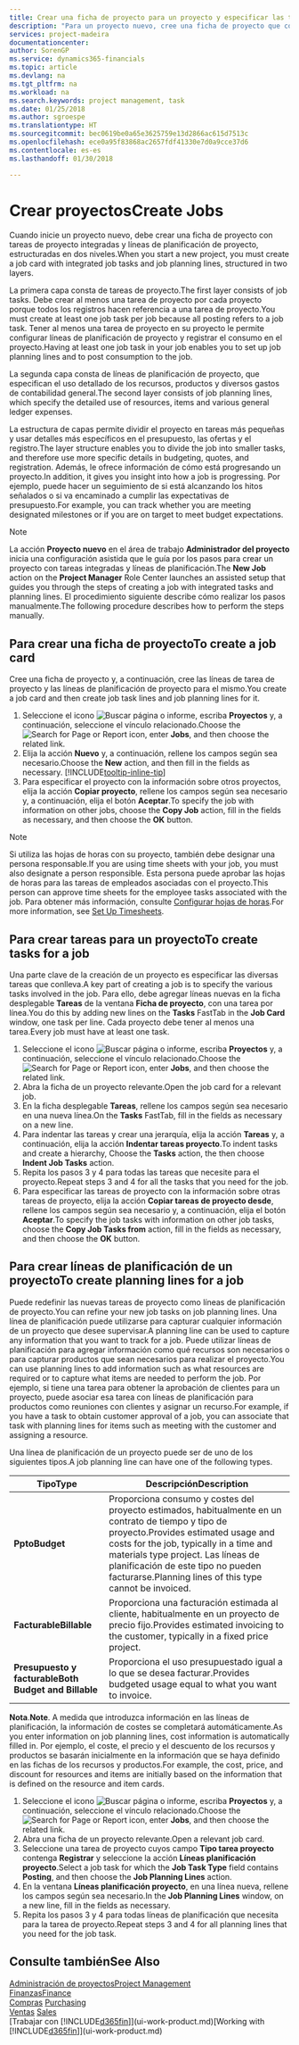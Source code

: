 ```yaml
---
title: Crear una ficha de proyecto para un proyecto y especificar las tareas | Documentos de Microsoft
description: "Para un proyecto nuevo, cree una ficha de proyecto que contenga tareas y líneas de planificación, como ayuda para administrar el progreso y los presupuestos."
services: project-madeira
documentationcenter: 
author: SorenGP
ms.service: dynamics365-financials
ms.topic: article
ms.devlang: na
ms.tgt_pltfrm: na
ms.workload: na
ms.search.keywords: project management, task
ms.date: 01/25/2018
ms.author: sgroespe
ms.translationtype: HT
ms.sourcegitcommit: bec0619be0a65e3625759e13d2866ac615d7513c
ms.openlocfilehash: ece0a95f83868ac2657fdf41330e7d0a9cce37d6
ms.contentlocale: es-es
ms.lasthandoff: 01/30/2018

---
```

# <a name="create-jobs"></a><span data-ttu-id="cc989-103">Crear proyectos</span><span class="sxs-lookup"><span data-stu-id="cc989-103">Create Jobs</span></span>
<span data-ttu-id="cc989-104">Cuando inicie un proyecto nuevo, debe crear una ficha de proyecto con tareas de proyecto integradas y líneas de planificación de proyecto, estructuradas en dos niveles.</span><span class="sxs-lookup"><span data-stu-id="cc989-104">When you start a new project, you must create a job card with integrated job tasks and job planning lines, structured in two layers.</span></span>  

<span data-ttu-id="cc989-105">La primera capa consta de tareas de proyecto.</span><span class="sxs-lookup"><span data-stu-id="cc989-105">The first layer consists of job tasks.</span></span> <span data-ttu-id="cc989-106">Debe crear al menos una tarea de proyecto por cada proyecto porque todos los registros hacen referencia a una tarea de proyecto.</span><span class="sxs-lookup"><span data-stu-id="cc989-106">You must create at least one job task per job because all posting refers to a job task.</span></span> <span data-ttu-id="cc989-107">Tener al menos una tarea de proyecto en su proyecto le permite configurar líneas de planificación de proyecto y registrar el consumo en el proyecto.</span><span class="sxs-lookup"><span data-stu-id="cc989-107">Having at least one job task in your job enables you to set up job planning lines and to post consumption to the job.</span></span>

<span data-ttu-id="cc989-108">La segunda capa consta de líneas de planificación de proyecto, que especifican el uso detallado de los recursos, productos y diversos gastos de contabilidad general.</span><span class="sxs-lookup"><span data-stu-id="cc989-108">The second layer consists of job planning lines, which specify the detailed use of resources, items and various general ledger expenses.</span></span>

<span data-ttu-id="cc989-109">La estructura de capas permite dividir el proyecto en tareas más pequeñas y usar detalles más específicos en el presupuesto, las ofertas y el registro.</span><span class="sxs-lookup"><span data-stu-id="cc989-109">The layer structure enables you to divide the job into smaller tasks, and therefore use more specific details in budgeting, quotes, and registration.</span></span> <span data-ttu-id="cc989-110">Además, le ofrece información de cómo está progresando un proyecto.</span><span class="sxs-lookup"><span data-stu-id="cc989-110">In addition, it gives you insight into how a job is progressing.</span></span> <span data-ttu-id="cc989-111">Por ejemplo, puede hacer un seguimiento de si está alcanzando los hitos señalados o si va encaminado a cumplir las expectativas de presupuesto.</span><span class="sxs-lookup"><span data-stu-id="cc989-111">For example, you can track whether you are meeting designated milestones or if you are on target to meet budget expectations.</span></span>

> [!NOTE]  
>   <span data-ttu-id="cc989-112">La acción **Proyecto nuevo** en el área de trabajo **Administrador del proyecto** inicia una configuración asistida que le guía por los pasos para crear un proyecto con tareas integradas y líneas de planificación.</span><span class="sxs-lookup"><span data-stu-id="cc989-112">The **New Job** action on the **Project Manager** Role Center launches an assisted setup that guides you through the steps of creating a job with integrated tasks and planning lines.</span></span> <span data-ttu-id="cc989-113">El procedimiento siguiente describe cómo realizar los pasos manualmente.</span><span class="sxs-lookup"><span data-stu-id="cc989-113">The following procedure describes how to perform the steps manually.</span></span>

## <a name="to-create-a-job-card"></a><span data-ttu-id="cc989-114">Para crear una ficha de proyecto</span><span class="sxs-lookup"><span data-stu-id="cc989-114">To create a job card</span></span>
<span data-ttu-id="cc989-115">Cree una ficha de proyecto y, a continuación, cree las líneas de tarea de proyecto y las líneas de planificación de proyecto para el mismo.</span><span class="sxs-lookup"><span data-stu-id="cc989-115">You create a job card and then create job task lines and job planning lines for it.</span></span>

1. <span data-ttu-id="cc989-116">Seleccione el icono ![Buscar página o informe](media/ui-search/search_small.png "icono Buscar página o informe"), escriba **Proyectos** y, a continuación, seleccione el vínculo relacionado.</span><span class="sxs-lookup"><span data-stu-id="cc989-116">Choose the ![Search for Page or Report](media/ui-search/search_small.png "Search for Page or Report icon") icon, enter **Jobs**, and then choose the related link.</span></span>  
2. <span data-ttu-id="cc989-117">Elija la acción **Nuevo** y, a continuación, rellene los campos según sea necesario.</span><span class="sxs-lookup"><span data-stu-id="cc989-117">Choose the **New** action, and then fill in the fields as necessary.</span></span> [!INCLUDE[tooltip-inline-tip](includes/tooltip-inline-tip_md.md)]
3. <span data-ttu-id="cc989-118">Para especificar el proyecto con la información sobre otros proyectos, elija la acción **Copiar proyecto**, rellene los campos según sea necesario y, a continuación, elija el botón **Aceptar**.</span><span class="sxs-lookup"><span data-stu-id="cc989-118">To specify the job with information on other jobs, choose the **Copy Job** action, fill in the fields as necessary, and then choose the **OK** button.</span></span>

> [!NOTE]  
>   <span data-ttu-id="cc989-119">Si utiliza las hojas de horas con su proyecto, también debe designar una persona responsable.</span><span class="sxs-lookup"><span data-stu-id="cc989-119">If you are using time sheets with your job, you must also designate a person responsible.</span></span> <span data-ttu-id="cc989-120">Esta persona puede aprobar las hojas de horas para las tareas de empleados asociadas con el proyecto.</span><span class="sxs-lookup"><span data-stu-id="cc989-120">This person can approve time sheets for the employee tasks associated with the job.</span></span> <span data-ttu-id="cc989-121">Para obtener más información, consulte [Configurar hojas de horas](projects-how-setup-time-sheets.md).</span><span class="sxs-lookup"><span data-stu-id="cc989-121">For more information, see [Set Up Timesheets](projects-how-setup-time-sheets.md).</span></span>

## <a name="to-create-tasks-for-a-job"></a><span data-ttu-id="cc989-122">Para crear tareas para un proyecto</span><span class="sxs-lookup"><span data-stu-id="cc989-122">To create tasks for a job</span></span>
<span data-ttu-id="cc989-123">Una parte clave de la creación de un proyecto es especificar las diversas tareas que conlleva.</span><span class="sxs-lookup"><span data-stu-id="cc989-123">A key part of creating a job is to specify the various tasks involved in the job.</span></span> <span data-ttu-id="cc989-124">Para ello, debe agregar líneas nuevas en la ficha desplegable **Tareas** de la ventana **Ficha de proyecto**, con una tarea por línea.</span><span class="sxs-lookup"><span data-stu-id="cc989-124">You do this by adding new lines on the **Tasks** FastTab in the **Job Card** window, one task per line.</span></span> <span data-ttu-id="cc989-125">Cada proyecto debe tener al menos una tarea.</span><span class="sxs-lookup"><span data-stu-id="cc989-125">Every job must have at least one task.</span></span>

1. <span data-ttu-id="cc989-126">Seleccione el icono ![Buscar página o informe](media/ui-search/search_small.png "icono Buscar página o informe"), escriba **Proyectos** y, a continuación, seleccione el vínculo relacionado.</span><span class="sxs-lookup"><span data-stu-id="cc989-126">Choose the ![Search for Page or Report](media/ui-search/search_small.png "Search for Page or Report icon") icon, enter **Jobs**, and then choose the related link.</span></span>
2. <span data-ttu-id="cc989-127">Abra la ficha de un proyecto relevante.</span><span class="sxs-lookup"><span data-stu-id="cc989-127">Open the job card for a relevant job.</span></span>
3. <span data-ttu-id="cc989-128">En la ficha desplegable **Tareas**, rellene los campos según sea necesario en una nueva línea.</span><span class="sxs-lookup"><span data-stu-id="cc989-128">On the **Tasks** FastTab, fill in the fields as necessary on a new line.</span></span>
4. <span data-ttu-id="cc989-129">Para indentar las tareas y crear una jerarquía, elija la acción **Tareas** y, a continuación, elija la acción **Indentar tareas proyecto**.</span><span class="sxs-lookup"><span data-stu-id="cc989-129">To indent tasks and create a hierarchy, Choose the **Tasks** action, the then choose **Indent Job Tasks** action.</span></span>
5. <span data-ttu-id="cc989-130">Repita los pasos 3 y 4 para todas las tareas que necesite para el proyecto.</span><span class="sxs-lookup"><span data-stu-id="cc989-130">Repeat steps 3 and 4 for all the tasks that you need for the job.</span></span>
6. <span data-ttu-id="cc989-131">Para especificar las tareas de proyecto con la información sobre otras tareas de proyecto, elija la acción **Copiar tareas de proyecto desde**, rellene los campos según sea necesario y, a continuación, elija el botón **Aceptar**.</span><span class="sxs-lookup"><span data-stu-id="cc989-131">To specify the job tasks with information on other job tasks, choose the **Copy Job Tasks from** action, fill in the fields as necessary, and then choose the **OK** button.</span></span>

## <a name="to-create-planning-lines-for-a-job"></a><span data-ttu-id="cc989-132">Para crear líneas de planificación de un proyecto</span><span class="sxs-lookup"><span data-stu-id="cc989-132">To create planning lines for a job</span></span>
<span data-ttu-id="cc989-133">Puede redefinir las nuevas tareas de proyecto como líneas de planificación de proyecto.</span><span class="sxs-lookup"><span data-stu-id="cc989-133">You can refine your new job tasks on job planning lines.</span></span> <span data-ttu-id="cc989-134">Una línea de planificación puede utilizarse para capturar cualquier información de un proyecto que desee supervisar.</span><span class="sxs-lookup"><span data-stu-id="cc989-134">A planning line can be used to capture any information that you want to track for a job.</span></span> <span data-ttu-id="cc989-135">Puede utilizar líneas de planificación para agregar información como qué recursos son necesarios o para capturar productos que sean necesarios para realizar el proyecto.</span><span class="sxs-lookup"><span data-stu-id="cc989-135">You can use planning lines to add information such as what resources are required or to capture what items are needed to perform the job.</span></span> <span data-ttu-id="cc989-136">Por ejemplo, si tiene una tarea para obtener la aprobación de clientes para un proyecto, puede asociar esa tarea con líneas de planificación para productos como reuniones con clientes y asignar un recurso.</span><span class="sxs-lookup"><span data-stu-id="cc989-136">For example, if you have a task to obtain customer approval of a job, you can associate that task with planning lines for items such as meeting with the customer and assigning a resource.</span></span>  

<span data-ttu-id="cc989-137">Una línea de planificación de un proyecto puede ser de uno de los siguientes tipos.</span><span class="sxs-lookup"><span data-stu-id="cc989-137">A job planning line can have one of the following types.</span></span>  

| <span data-ttu-id="cc989-138">Tipo</span><span class="sxs-lookup"><span data-stu-id="cc989-138">Type</span></span> | <span data-ttu-id="cc989-139">Descripción</span><span class="sxs-lookup"><span data-stu-id="cc989-139">Description</span></span> |
| --- | --- |
| <span data-ttu-id="cc989-140">**Ppto**</span><span class="sxs-lookup"><span data-stu-id="cc989-140">**Budget**</span></span> |<span data-ttu-id="cc989-141">Proporciona consumo y costes del proyecto estimados, habitualmente en un contrato de tiempo y tipo de proyecto.</span><span class="sxs-lookup"><span data-stu-id="cc989-141">Provides estimated usage and costs for the job, typically in a time and materials type project.</span></span> <span data-ttu-id="cc989-142">Las líneas de planificación de este tipo no pueden facturarse.</span><span class="sxs-lookup"><span data-stu-id="cc989-142">Planning lines of this type cannot be invoiced.</span></span> |
| <span data-ttu-id="cc989-143">**Facturable**</span><span class="sxs-lookup"><span data-stu-id="cc989-143">**Billable**</span></span> |<span data-ttu-id="cc989-144">Proporciona una facturación estimada al cliente, habitualmente en un proyecto de precio fijo.</span><span class="sxs-lookup"><span data-stu-id="cc989-144">Provides estimated invoicing to the customer, typically in a fixed price project.</span></span> |
| <span data-ttu-id="cc989-145">**Presupuesto y facturable**</span><span class="sxs-lookup"><span data-stu-id="cc989-145">**Both Budget and Billable**</span></span> |<span data-ttu-id="cc989-146">Proporciona el uso presupuestado igual a lo que se desea facturar.</span><span class="sxs-lookup"><span data-stu-id="cc989-146">Provides budgeted usage equal to what you want to invoice.</span></span> |

<span data-ttu-id="cc989-147">**Nota**.</span><span class="sxs-lookup"><span data-stu-id="cc989-147">**Note**.</span></span> <span data-ttu-id="cc989-148">A medida que introduzca información en las líneas de planificación, la información de costes se completará automáticamente.</span><span class="sxs-lookup"><span data-stu-id="cc989-148">As you enter information on job planning lines, cost information is automatically filled in.</span></span> <span data-ttu-id="cc989-149">Por ejemplo, el coste, el precio y el descuento de los recursos y productos se basarán inicialmente en la información que se haya definido en las fichas de los recursos y productos.</span><span class="sxs-lookup"><span data-stu-id="cc989-149">For example, the cost, price, and discount for resources and items are initially based on the information that is defined on the resource and item cards.</span></span>

1. <span data-ttu-id="cc989-150">Seleccione el icono ![Buscar página o informe](media/ui-search/search_small.png "icono Buscar página o informe"), escriba **Proyectos** y, a continuación, seleccione el vínculo relacionado.</span><span class="sxs-lookup"><span data-stu-id="cc989-150">Choose the ![Search for Page or Report](media/ui-search/search_small.png "Search for Page or Report icon") icon, enter **Jobs**, and then choose the related link.</span></span>
2. <span data-ttu-id="cc989-151">Abra una ficha de un proyecto relevante.</span><span class="sxs-lookup"><span data-stu-id="cc989-151">Open a relevant job card.</span></span>
3. <span data-ttu-id="cc989-152">Seleccione una tarea de proyecto cuyos campo **Tipo tarea proyecto** contenga **Registrar** y seleccione la acción **Líneas planificación proyecto**.</span><span class="sxs-lookup"><span data-stu-id="cc989-152">Select a job task for which the **Job Task Type** field contains **Posting**, and then choose the **Job Planning Lines** action.</span></span>  
4. <span data-ttu-id="cc989-153">En la ventana **Líneas planificación proyecto**, en una línea nueva, rellene los campos según sea necesario.</span><span class="sxs-lookup"><span data-stu-id="cc989-153">In the **Job Planning Lines** window, on a new line, fill in the fields as necessary.</span></span>
5. <span data-ttu-id="cc989-154">Repita los pasos 3 y 4 para todas líneas de planificación que necesita para la tarea de proyecto.</span><span class="sxs-lookup"><span data-stu-id="cc989-154">Repeat steps 3 and 4 for all planning lines that you need for the job task.</span></span>

## <a name="see-also"></a><span data-ttu-id="cc989-155">Consulte también</span><span class="sxs-lookup"><span data-stu-id="cc989-155">See Also</span></span>
[<span data-ttu-id="cc989-156">Administración de proyectos</span><span class="sxs-lookup"><span data-stu-id="cc989-156">Project Management</span></span>](projects-manage-projects.md)  
[<span data-ttu-id="cc989-157">Finanzas</span><span class="sxs-lookup"><span data-stu-id="cc989-157">Finance</span></span>](finance.md)  
<span data-ttu-id="cc989-158">[Compras](purchasing-manage-purchasing.md)       </span><span class="sxs-lookup"><span data-stu-id="cc989-158">[Purchasing](purchasing-manage-purchasing.md)       </span></span>  
<span data-ttu-id="cc989-159">[Ventas](sales-manage-sales.md)    </span><span class="sxs-lookup"><span data-stu-id="cc989-159">[Sales](sales-manage-sales.md)    </span></span>  
<span data-ttu-id="cc989-160">[Trabajar con [!INCLUDE[d365fin](includes/d365fin_md.md)]](ui-work-product.md)</span><span class="sxs-lookup"><span data-stu-id="cc989-160">[Working with [!INCLUDE[d365fin](includes/d365fin_md.md)]](ui-work-product.md)</span></span>  


